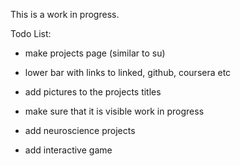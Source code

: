 This is a work in progress.

Todo List:

- make projects page (similar to su)
- lower bar with links to linked, github, coursera etc


- add pictures to the projects titles
- make sure that it is visible work in progress
- add neuroscience projects


- add interactive game